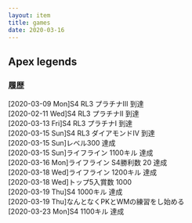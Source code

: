 ```yaml
---
layout: item
title: games
date: 2020-03-16
---
```


## Apex legends
### 履歴
[2020-03-09 Mon]S4 RL3 プラチナⅢ 到達<br>
[2020-02-11 Wed]S4 RL3 プラチナⅡ 到達<br>
[2020-03-13 Fri]S4 RL3 プラチナⅠ 到達<br>
[2020-03-15 Sun]S4 RL3 ダイアモンドⅣ 到達<br>
[2020-03-15 Sun]レベル300 達成<br>
[2020-03-15 Sun]ライフライン 1100キル 達成<br>
[2020-03-16 Mon]ライフライン S4勝利数 20 達成<br>
[2020-03-18 Wed]ライフライン 1200キル 達成<br>
[2020-03-18 Wed]トップ5入賞数 1000 <br>
[2020-03-19 Thu]S4 1000キル 達成<br>
[2020-03-19 Thu]なんとなくPKとWMの練習をし始める<br>
[2020-03-23 Mon]S4 1100キル 達成<br>

